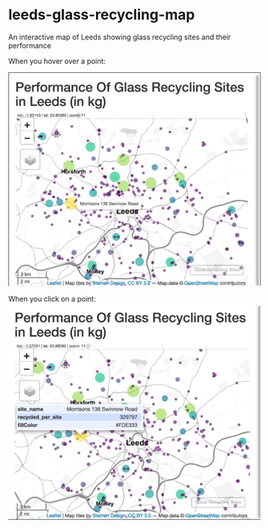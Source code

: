 # leeds-glass-recycling-map
An interactive map of Leeds showing glass recycling sites and their performance

When you hover over a point:

![alt text](https://github.com/clarahlaurent/leeds-glass-recycling-map/blob/main/Leeds_map_on_hover.png?raw=true)

When you click on a point:
![alt text](https://github.com/clarahlaurent/leeds-glass-recycling-map/blob/main/Leeds_map_on_click.png?raw=true)
